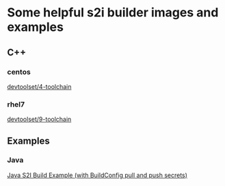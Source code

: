 # Some helpful s2i builder images and examples

## C++

### centos

[devtoolset/4-toolchain](https://github.com/trevorbox/s2i/tree/master/devtoolset/4-toolchain)

### rhel7

[devtoolset/9-toolchain](https://github.com/trevorbox/s2i/tree/master/devtoolset/9-toolchain)

## Examples

### Java

[Java S2I Build Example (with BuildConfig pull and push secrets)](./examples/java-s2i)
